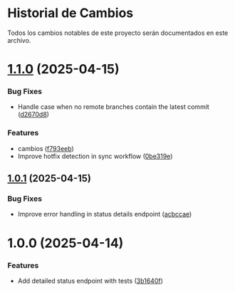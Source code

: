 # Historial de Cambios

Todos los cambios notables de este proyecto serán documentados en este archivo.

# [1.1.0](https://github.com/yasazo/flow-test/compare/v1.0.1...v1.1.0) (2025-04-15)


### Bug Fixes

* Handle case when no remote branches contain the latest commit ([d2670d8](https://github.com/yasazo/flow-test/commit/d2670d8c03edad38a119bd0aa58cb871a981f404))


### Features

* cambios ([f793eeb](https://github.com/yasazo/flow-test/commit/f793eeb7b5b9c534f99b342e8b2e72f8918929e1))
* Improve hotfix detection in sync workflow ([0be319e](https://github.com/yasazo/flow-test/commit/0be319effc19c99a74337f1bbe9483fbc9b6dd3f))

## [1.0.1](https://github.com/yasazo/flow-test/compare/v1.0.0...v1.0.1) (2025-04-15)


### Bug Fixes

* Improve error handling in status details endpoint ([acbccae](https://github.com/yasazo/flow-test/commit/acbccae76a9cc890cf1e2fec699bee32b3e30346))

# 1.0.0 (2025-04-14)


### Features

* Add detailed status endpoint with tests ([3b1640f](https://github.com/yasazo/flow-test/commit/3b1640f6e7e98317083a3b4bc04dc219fe31254c))
